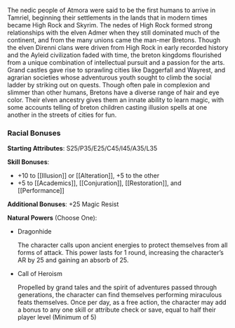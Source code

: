 The nedic people of Atmora were said to be the first humans to arrive in Tamriel, beginning their settlements in the lands that in modern times became High Rock and Skyrim. The nedes of High Rock formed strong relationships with the elven Admer when they still dominated much of the continent, and from the many unions came the man-mer Bretons. Though the elven Direnni clans were driven from High Rock in early recorded history and the Ayleid civilization faded with time, the breton kingdoms flourished from a unique combination of intellectual pursuit and a passion for the arts. Grand castles gave rise to sprawling cities like Daggerfall and Wayrest, and agrarian societies whose adventurous youth sought to climb the social ladder by striking out on quests. Though often pale in complexion and slimmer than other humans, Bretons have a diverse range of hair and eye color. Their elven ancestry gives them an innate ability to learn magic, with some accounts telling of breton children casting illusion spells at one another in the streets of cities for fun.  

### Racial Bonuses

**Starting Attributes**: S25/P35/E25/C45/I45/A35/L35  

**Skill Bonuses**: 
- +10 to [[Illusion]] or [[Alteration]], +5 to the other
- +5 to [[Academics]], [[Conjuration]], [[Restoration]], and [[Performance]]  

**Additional Bonuses**: +25 Magic Resist

**Natural Powers** (Choose One):

- Dragonhide

	The character calls upon ancient energies to protect themselves from all forms of attack. This power lasts for 1 round, increasing the character’s AR by 25 and gaining an absorb of 25.

- Call of Heroism

	Propelled by grand tales and the spirit of adventures passed through generations, the character can find themselves performing miraculous feats themselves. Once per day, as a free action, the character may add a bonus to any one skill or attribute check or save, equal to half their player level (Minimum of 5)